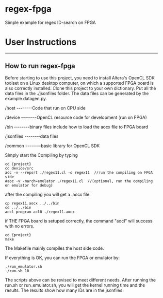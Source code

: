 # regex-fpga
Simple example for regex ID-search on FPGA
# User Instructions
---

## How to run regex-fpga
Before starting to use this project, you need to install Altera's OpenCL SDK toolset on a Linux desktop computer, on which a supported FPGA board is also correctly installed. Clone this project to your own dictionary. Put all the data files in the ./jsonfiles folder. The data files can be generated by the example datagen.py.



/host       --------Code that run on CPU side

/device     --------OpenCL resource code for development (run on FPGA) 

/bin        --------binary files include how to load the aocx file to FPGA board

/jsonfiles  --------data files

/common     --------basic library for  OpenCL SDK


Simply start the Compiling by typing
```
cd {project}
cd device/src
aoc -v --report ./regex11.cl -o regex11  //run the compiling on FPGA side
#aoc -v -march=emulator ./regex11.cl  //(optional, run the compiling on emulator for debug)
```


after the compiling you will get a .aocx file:
```
cp regex11.aocx ../../bin
cd ../../bin
aocl program acl0 ./regex11.aocx
```
if THE FPGA board is setuped correctly, the command "aocl" will success with no errors.

```
cd {project}
make
```
The Makefile mainly compiles the host side code.

If everything is OK, you can run the FPGA or emulator by:
```
./run_emulator.sh
./run.sh 10

```
The scripts above can be revised to meet different needs.
After running the run.sh or run_emulator.sh, you will get the kernel running time and the results. The results show how many IDs are in the jsonfiles.
